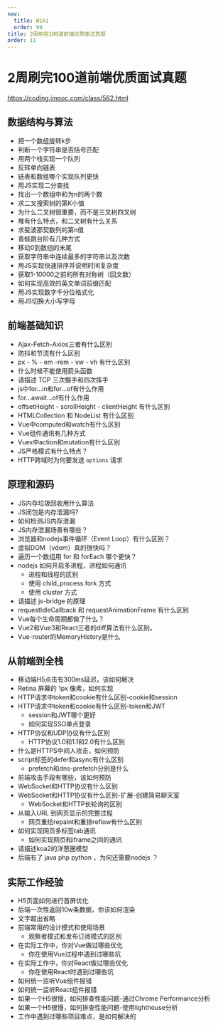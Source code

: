 ```yaml
---
nav:
  title: Wiki
  order: 99
title: 2周刷完100道前端优质面试真题
order: 11
---
```


# 2周刷完100道前端优质面试真题

https://coding.imooc.com/class/562.html

## 数据结构与算法

- 把一个数组旋转k步
- 判断一个字符串是否括号匹配
- 用两个栈实现一个队列
- 反转单向链表
- 链表和数组哪个实现队列更快
- 用JS实现二分查找
- 找出一个数组中和为n的两个数
- 求二叉搜索树的第K小值
- 为什么二叉树很重要，而不是三叉树四叉树
- 堆有什么特点，和二叉树有什么关系
- 求斐波那契数列的第n值
- 青蛙跳台阶有几种方式
- 移动0到数组的末尾
- 获取字符串中连续最多的字符串以及次数
- 用JS实现快速排序并说明时间复杂度
- 获取1-10000之前的所有对称树（回文数）
- 如何实现高效的英文单词前缀匹配
- 用JS实现数字千分位格式化
- 用JS切换大小写字母

## 前端基础知识

- Ajax-Fetch-Axios三者有什么区别
- 防抖和节流有什么区别
- px - % - em -rem - vw - vh 有什么区别
- 什么时候不能使用箭头函数
- 请描述 TCP 三次握手和四次挥手
- js中for...in和for...of有什么作用
- for...await...of有什么作用
- offsetHeight - scrollHeight - clientHeight 有什么区别
- HTMLCollection 和 NodeList 有什么区别
- Vue中computed和watch有什么区别
- Vue组件通讯有几种方式
- Vuex中action和mutation有什么区别
- JS严格模式有什么特点？
- HTTP跨域时为何要发送 `options` 请求

## 原理和源码

- JS内存垃圾回收用什么算法
- JS闭包是内存泄漏吗?
- 如何检测JS内存泄漏
- JS内存泄漏场景有哪些？
- 浏览器和nodejs事件循环（Event Loop）有什么区别？
- 虚拟DOM（vdom）真的很快吗？
- 遍历一个数组用 for 和 forEach 哪个更快？
- nodejs 如何开启多进程，进程如何通讯
  - 进程和线程的区别
  - 使用 child_process.fork 方式
  - 使用 cluster 方式
- 请描述 js-bridge 的原理
- requestIdleCallback 和 requestAnimationFrame 有什么区别
- Vue每个生命周期都做了什么？
- Vue2和Vue3和React三者的diff算法有什么区别。
- Vue-router的MemoryHistory是什么

## 从前端到全栈

- 移动端H5点击有300ms延迟，该如何解决
- Retina 屏幕的 1px 像素，如何实现
- HTTP请求中token和cookie有什么区别-cookie和session
- HTTP请求中token和cookie有什么区别-token和JWT
  - session和JWT哪个更好
  - 如何实现SSO单点登录
- HTTP协议和UDP协议有什么区别
  - HTTP协议1.0和1.1和2.0有什么区别
- 什么是HTTPS中间人攻击，如何预防
- script标签的defer和async有什么区别
  - prefetch和dns-prefetch分别是什么
- 前端攻击手段有哪些，该如何预防
- WebSocket和HTTP协议有什么区别
- WebSocket和HTTP协议有什么区别-扩展-创建简易聊天室
  - WebSocket和HTTP长轮询的区别
- 从输入URL 到网页显示的完整过程
  - 网页重绘repaint和重排reflow有什么区别
- 如何实现网页多标签tab通讯
  - 如何实现网页和iframe之间的通讯
- 请描述koa2的洋葱圈模型
- 后端有了 java php python ，为何还需要nodejs ？

## 实际工作经验

- H5页面如何进行首屏优化
- 后端一次性返回10w条数据，你该如何渲染
- 文字超出省略
- 前端常用的设计模式和使用场景
  - 观察者模式和发布订阅模式的区别
- 在实际工作中，你对Vue做过哪些优化
  - 你在使用Vue过程中遇到过哪些坑
- 在实际工作中，你对React做过哪些优化
  - 你在使用React时遇到过哪些坑
- 如何统一监听Vue组件报错
- 如何统一监听React组件报错
- 如果一个H5很慢，如何排查性能问题-通过Chrome Performance分析
- 如果一个H5很慢，如何排查性能问题-使用lighthouse分析
- 工作中遇到过哪些项目难点，是如何解决的

